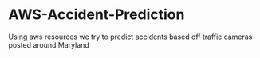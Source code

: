 # AWS-Accident-Prediction
Using aws resources we try to predict accidents based off traffic cameras posted around Maryland
